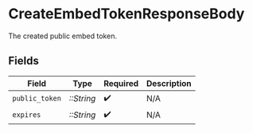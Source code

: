 # CreateEmbedTokenResponseBody

The created public embed token.


## Fields

| Field              | Type               | Required           | Description        |
| ------------------ | ------------------ | ------------------ | ------------------ |
| `public_token`     | *::String*         | :heavy_check_mark: | N/A                |
| `expires`          | *::String*         | :heavy_check_mark: | N/A                |